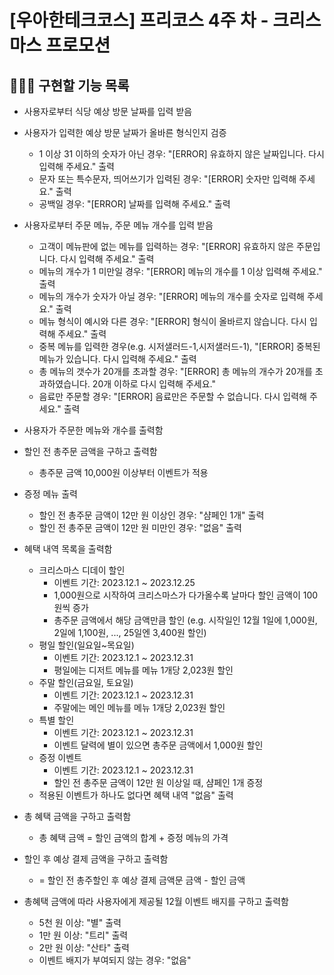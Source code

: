 # [우아한테크코스] 프리코스 4주 차 - 크리스마스 프로모션

## 👩🏻‍💻 구현할 기능 목록

- 사용자로부터 식당 예상 방문 날짜를 입력 받음


- 사용자가 입력한 예상 방문 날짜가 올바른 형식인지 검증
  - 1 이상 31 이하의 숫자가 아닌 경우: "[ERROR] 유효하지 않은 날짜입니다. 다시 입력해 주세요." 출력
  - 문자 또는 특수문자, 띄어쓰기가 입력된 경우: "[ERROR] 숫자만 입력해 주세요." 출력
  - 공백일 경우: "[ERROR] 날짜를 입력해 주세요." 출력


- 사용자로부터 주문 메뉴, 주문 메뉴 개수를 입력 받음
  - 고객이 메뉴판에 없는 메뉴를 입력하는 경우: "[ERROR] 유효하지 않은 주문입니다. 다시 입력해 주세요." 출력
  - 메뉴의 개수가 1 미만일 경우: "[ERROR] 메뉴의 개수를 1 이상 입력해 주세요." 출력
  - 메뉴의 개수가 숫자가 아닐 경우: "[ERROR] 메뉴의 개수를 숫자로 입력해 주세요." 출력
  - 메뉴 형식이 예시와 다른 경우: "[ERROR] 형식이 올바르지 않습니다. 다시 입력해 주세요." 출력
  - 중복 메뉴를 입력한 경우(e.g. 시저샐러드-1,시저샐러드-1), "[ERROR] 중복된 메뉴가 있습니다. 다시 입력해 주세요." 출력
  - 총 메뉴의 갯수가 20개를 초과할 경우: "[ERROR] 총 메뉴의 개수가 20개를 초과하였습니다. 20개 이하로 다시 입력해 주세요."
  - 음료만 주문할 경우: "[ERROR] 음료만은 주문할 수 없습니다. 다시 입력해 주세요." 출력


- 사용자가 주문한 메뉴와 개수를 출력함


- 할인 전 총주문 금액을 구하고 출력함
  - 총주문 금액 10,000원 이상부터 이벤트가 적용


- 증정 메뉴 출력
  - 할인 전 총주문 금액이 12만 원 이상인 경우: "샴페인 1개" 출력
  - 할인 전 총주문 금액이 12만 원 미만인 경우: "없음" 출력


- 혜택 내역 목록을 출력함
  - 크리스마스 디데이 할인
    - 이벤트 기간: 2023.12.1 ~ 2023.12.25
    - 1,000원으로 시작하여 크리스마스가 다가올수록 날마다 할인 금액이 100원씩 증가
    - 총주문 금액에서 해당 금액만큼 할인
      (e.g. 시작일인 12월 1일에 1,000원, 2일에 1,100원, ..., 25일엔 3,400원 할인)
  - 평일 할인(일요일~목요일)
    - 이벤트 기간: 2023.12.1 ~ 2023.12.31
    - 평일에는 디저트 메뉴를 메뉴 1개당 2,023원 할인
  - 주말 할인(금요일, 토요일)
    - 이벤트 기간: 2023.12.1 ~ 2023.12.31
    - 주말에는 메인 메뉴를 메뉴 1개당 2,023원 할인
  - 특별 할인
    - 이벤트 기간: 2023.12.1 ~ 2023.12.31
    - 이벤트 달력에 별이 있으면 총주문 금액에서 1,000원 할인
  - 증정 이벤트
    - 이벤트 기간: 2023.12.1 ~ 2023.12.31
    - 할인 전 총주문 금액이 12만 원 이상일 때, 샴페인 1개 증정
  - 적용된 이벤트가 하나도 없다면 혜택 내역 "없음" 출력


- 총 혜택 금액을 구하고 출력함
  - 총 혜택 금액 = 할인 금액의 합계 + 증정 메뉴의 가격


- 할인 후 예상 결제 금액을 구하고 출력함
  -  = 할인 전 총주할인 후 예상 결제 금액문 금액 - 할인 금액


- 총혜택 금액에 따라 사용자에게 제공될 12월 이벤트 배지를 구하고 출력함
  - 5천 원 이상: "별" 출력
  - 1만 원 이상: "트리" 출력
  - 2만 원 이상: "산타" 출력
  - 이벤트 배지가 부여되지 않는 경우: "없음"